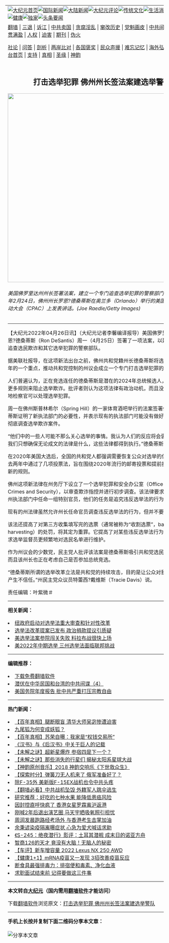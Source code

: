 <a name="1" id="1" target="_blank"></a><span id="1"></span>
<table align=center border="0"><tr><td colspan="2" VALIGN=TOP><a href="https://github.com/ixmzgj302/djy/blob/master/gb/nf1351518.md#1"><img src="https://raw.githubusercontent.com/ixmzgj302/www/master/t/djy/1.jpg" title="大纪元首页" alt="大纪元首页"></a><a href="https://github.com/ixmzgj302/djy/blob/master/gb/n24hr.md#1"><img src="https://raw.githubusercontent.com/ixmzgj302/www/master/t/djy/3.jpg" title="国际新闻" alt="国际新闻"></a><a href="https://github.com/ixmzgj302/djy/blob/master/gb/nsc413.md#1"><img src="https://raw.githubusercontent.com/ixmzgj302/www/master/t/djy/4.jpg" title="大陆新闻" alt="大陆新闻"></a><a href="https://github.com/ixmzgj302/djy/blob/master/gb/news392.md#1"><img src="https://raw.githubusercontent.com/ixmzgj302/www/master/t/djy/5.jpg" title="大纪元评论" alt="大纪元评论"></a><a href="https://github.com/ixmzgj302/djy/blob/master/gb/news2007.md#1"><img src="https://raw.githubusercontent.com/ixmzgj302/www/master/t/djy/6.jpg" title="传统文化" alt="传统文化"></a><a href="https://github.com/ixmzgj302/djy/blob/master/gb/news2008.md#1"><img src="https://raw.githubusercontent.com/ixmzgj302/www/master/t/djy/7.jpg" title="生活消费" alt="生活消费"></a><a href="https://github.com/ixmzgj302/djy/blob/master/gb/ncyule.md#1"><img src="https://raw.githubusercontent.com/ixmzgj302/www/master/t/djy/8.jpg" title="娱乐休闲" alt="娱乐休闲"></a><a href="https://github.com/ixmzgj302/djy/blob/master/gb/nsc1002.md#1"><img src="https://raw.githubusercontent.com/ixmzgj302/www/master/t/djy/9.jpg" title="健康" alt="健康"></a><a href="https://github.com/ixmzgj302/djy/blob/master/gb/nf6092.md#1"><img src="https://raw.githubusercontent.com/ixmzgj302/www/master/t/djy/10a.jpg" title="独家" alt="独家"></a><a href="https://github.com/ixmzgj302/djy/blob/master/gb/nf4514.md#1"><img src="https://raw.githubusercontent.com/ixmzgj302/www/master/t/djy/12a.jpg" title="头条要闻" alt="头条要闻"></a></td></tr>
<tr><td colspan="2" VALIGN=TOP><a target="_blank" href="https://github.com/ixmzgj302/www/blob/master/README.md?zsrh#1">翻墙</a> | <a target="_blank" href="https://github.com/ixmzgj302/djy/blob/master/gb/nf5657.md#1">三退</a> | <a target="_blank" href="https://github.com/ixmzgj302/djy/blob/master/gb/nf6124.md#1">诉江</a> | <a target="_blank" href="https://github.com/ixmzgj302/djy/blob/master/gb/nf1176117.md#1">中共卖国</a> | <a target="_blank" href="https://github.com/ixmzgj302/djy/blob/master/gb/nf5773.md#1">贪腐淫乱</a> | <a target="_blank" href="https://github.com/ixmzgj302/djy/blob/master/gb/nf1176115.md#1">窜改历史</a> | <a target="_blank" href="https://github.com/ixmzgj302/djy/blob/master/gb/nf1176107.md#1">党魁画皮</a> | <a target="_blank" href="https://github.com/ixmzgj302/djy/blob/master/gb/nf1320400.md#1">中共间谍</a> | <a target="_blank" href="https://github.com/ixmzgj302/djy/blob/master/gb/nf1176114.md#1">破坏传统</a> | <a target="_blank" href="https://github.com/ixmzgj302/ntdtv/blob/master/gb/prog447_1.md#1">恶贯满盈</a> | <a target="_blank" href="https://github.com/ixmzgj302/djy/blob/master/gb/ncid278.md#1">人权</a> | <a target="_blank" href="https://github.com/ixmzgj302/djy/blob/master/gb/nf1176111.md#1">迫害</a> | <a target="_blank" href="https://gitlab.com/szzdlab/mh-qikan/blob/master/README.md#1">期刊</a> | <a target="_blank" href="https://github.com/ixmzgj302/djy/blob/master/gb/nf5562.md#1">伪火</a></p><p><a target="_blank" href="https://github.com/ixmzgj302/djy/blob/master/gb/9p.md#1">社论</a> | <a target="_blank" href="https://github.com/ixmzgj302/djy/blob/master/gb/nf4378.md#1">问答</a> | <a target="_blank" href="https://github.com/ixmzgj302/djy/blob/master/gb/nf5792.md#1">剖析</a> | <a target="_blank" href="https://github.com/ixmzgj302/djy/blob/master/gb/nf5735.md#1">两岸比对</a> | <a target="_blank" href="https://github.com/ixmzgj302/djy/blob/master/gb/nf6119.md#1">各国褒奖</a> | <a target="_blank" href="https://github.com/ixmzgj302/djy/blob/master/gb/nf6120.md#1">民众声援</a> | <a target="_blank" href="https://github.com/ixmzgj302/djy/blob/master/gb/nf1188594.md#1">难忘记忆</a> | <a target="_blank" href="https://github.com/ixmzgj302/djy/blob/master/gb/nf3180.md#1">海外弘传</a> | <a target="_blank" href="https://github.com/ixmzgj302/djy/blob/master/gb/nf5410.md#1">万人上访</a> | <a target="_blank" href="https://github.com/ixmzgj302/www/blob/master/README.md?zsrh#1">平台首页</a> | <a target="_blank" href="https://github.com/ixmzgj302/djy/blob/master/gb/nf4386.md#1">支持</a> | <a target="_blank" href="https://github.com/ixmzgj302/djy/blob/master/gb/nf4389.md#1">真相</a> | <a target="_blank" href="https://github.com/ixmzgj302/djy/blob/master/gb/nf5790.md#1">圣缘</a> | <a target="_blank" href="https://github.com/ixmzgj302/djy/blob/master/gb/nf4786.md#1">神韵</a></td></tr>
<tr><td VALIGN=TOP width="626"><h2 align=center>打击选举犯罪 佛州州长签法案建选举警队</h2>
<img width="600" src="https://i.epochtimes.com/assets/uploads/2022/04/id13716626-GettyImages-1372590547-600x400.jpg" />
<h6>美国佛罗里达州州长签署法案，建立一个专门追查选举犯罪的警察部门。图为2022年2月24日，佛州州长罗恩?德桑蒂斯在奥兰多（Orlando）举行的美国保守派政治行动大会（CPAC）上发表讲话。(Joe Raedle/Getty Images)
</h6>
<hr>
	<p>【大纪元2022年04月26日讯】（大纪元记者李馨编译报导）美国<ahref="https://github.com/ixmzgj302/djy/blob/master/gb/tag/%E4%BD%9B%E7%BD%97%E9%87%8C%E8%BE%BE.md#1">佛罗里达</a>州州长罗恩?<ahref="https://github.com/ixmzgj302/djy/blob/master/gb/tag/%E5%BE%B7%E6%A1%91%E8%92%82%E6%96%AF.md#1">德桑蒂斯</a>（Ron DeSantis）周一（4月25日）签署了一项法案，以建立一支专门追查选民欺诈和其它<ahref="https://github.com/ixmzgj302/djy/blob/master/gb/tag/%E9%80%89%E4%B8%BE%E7%8A%AF%E7%BD%AA.md#1">选举犯罪</a>的警察部队。</p>
<p>据美联社报导，在这项新法出台之前，佛州共和党籍州长<ahref="https://github.com/ixmzgj302/djy/blob/master/gb/tag/%E5%BE%B7%E6%A1%91%E8%92%82%E6%96%AF.md#1">德桑蒂斯</a>将选举立法作为今年的一个重点，推动共和党控制的州议会成立一个专门打击<ahref="https://github.com/ixmzgj302/djy/blob/master/gb/tag/%E9%80%89%E4%B8%BE%E7%8A%AF%E7%BD%AA.md#1">选举犯罪</a>的警察部门。</p>
<p>人们普遍认为，正在竞选连任的德桑蒂斯是潜在的2024年总统候选人，他建议制定更多规则来阻止选举欺诈。批评者则认为这项法律有政治动机，而且没有必要，称当地检察官可以处理选举犯罪。</p>
<p>周一在佛州斯普林希尔（Spring Hill）的一家体育酒吧举行的法案签署仪式上，德桑蒂斯证明了新执法部门的必要性，并表示现有的执法部门可能没有做好准备或不愿意彻底调查选举欺诈案件。</p>
<p>“他们中的一些人可能不那么关心选举的事情。我认为人们的反应将会褒贬混杂。所以我们只想确保无论成文的法律是什么，这些法律都得到执行。”德桑蒂斯说。</p>
<p>在2020年美国大选后，全国的共和党人都强调需要恢复公众对选举的信心，并在过去两年中通过了几项投票法，旨在围绕2020年流行的邮寄投票和提前投票方法制定新的规则。</p>
<p>佛州这项新法律在州务厅下设立了一个选举犯罪和安全办公室（Office of Election Crimes and Security），以审查欺诈指控并进行初步调查。该法律要求德桑蒂斯从佛州执法部门中任命一组特别官员，他们的任务是追究违反选举法的行为。</p>
<p>现有的州法律虽然允许州长任命官员调查违反选举法的行为，但并不要求他这样做。</p>
<p>该法还提高了对第三方收集填写完的选票（通常被称为“收割选票”，ballot harvesting）的处罚，将其定为重罪。它提高了对某些违反选举法行为的罚款，并要求选举监督员更频繁地对选民名单进行维护。</p>
<p>作为州议会的少数党，民主党人批评该法案是德桑蒂斯吸引共和党选民的一种方式，而且该州长也正在考虑自己是否参加总统竞选。</p>
<p>“德桑蒂斯所谓的选举改革立法是共和党的持续攻击，目的是让公众对我们选举的诚信产生不信任。”州民主党众议员特蕾西?戴维斯（Tracie Davis）说。</p>
<p>责任编辑：叶紫微＃</p>
	
<hr>


<strong>相关新闻：</strong>
<li><a href="https://github.com/ixmzgj302/djy/blob/master/gb/21/10/6/n13285146.md#1">纽政府启动对选举法重大审查和针对性改革</a></li>
<li><a href="https://github.com/ixmzgj302/djy/blob/master/gb/21/12/7/n13421862.md#1">选举法改革提案已发布 政治捐款提议引质疑</a></li>
<li><a href="https://github.com/ixmzgj302/djy/blob/master/gb/22/1/20/n13516902.md#1">美选举法案参院闯关失败 料拉布战很快上场</a></li>
<li><a href="https://github.com/ixmzgj302/djy/blob/master/gb/22/2/23/n13599767.md#1">美2022年中期选举 三州选举法面临联邦挑战</a></li>
<hr>


<strong>编辑推荐：</strong>
<li><a href="https://github.com/upjkzu3674/www/blob/master/README.md?dfh#1" target="_blank">下载免费翻墙软件</a></li><li><a href="https://github.com/tsiac2612/djy/blob/master/gb/18/10/27/n10812825.md#1" target="_blank">潜伏在中华民国和台湾的中共间谍（4）</a></li><li><a href="https://github.com/tsiac2612/djy/blob/master/gb/19/6/22/n11340432.md#1" target="_blank">美国务院年度报告 批中共严重打压宗教自由</a></li>
<hr>

<strong>热门新闻：</strong>
<li><a href="https://github.com/ixmzgj302/djy/blob/master/gb/21/12/28/n13464970.md#1">【百年真相】腿断眼盲 清华大师吴宓惨遭迫害</a></li>
<li><a href="https://github.com/ixmzgj302/djy/blob/master/gb/22/4/17/n13713903.md#1">九尾狐为何变成妖狐？</a></li>
<li><a href="https://github.com/ixmzgj302/djy/blob/master/gb/22/4/15/n13712701.md#1">【百年真相】苏荣自曝：我家是“权钱交易所”</a></li>
<li><a href="https://github.com/ixmzgj302/djy/blob/master/gb/8/11/1/n2316501.md#1">《汉书》与《后汉书》中关于巨人的记载</a></li>
<li><a href="https://github.com/ixmzgj302/djy/blob/master/gb/22/4/22/n13717306.md#1">【未解之谜】超新星爆炸 参宿四是下一个？</a></li>
<li><a href="https://github.com/ixmzgj302/djy/blob/master/gb/22/4/24/n13719569.md#1">【未解之谜】那些消失的行星们 揭秘太阳系星球大战</a></li>
<li><a href="https://github.com/ixmzgj302/djy/blob/master/gb/22/4/25/n13720606.md#1">【神韵原创音乐】2018 神韵交响乐《下世救众生》</a></li>
<li><a href="https://github.com/ixmzgj302/djy/blob/master/gb/22/4/21/n13717163.md#1">【探索时分】弹簧刀无人机来了 俄军准备好了？</a></li>
<li><a href="https://github.com/ixmzgj302/djy/blob/master/gb/22/4/11/n13709315.md#1">除F-35外 美新版F-15EX战机也令中共头疼</a></li>
<li><a href="https://github.com/ixmzgj302/djy/blob/master/gb/22/4/24/n13718919.md#1">【翻墙必看】中共战机坠毁 外籍军人跳伞逃生</a></li>
<li><a href="https://github.com/ixmzgj302/djy/blob/master/gb/22/4/10/n13708420.md#1">研究推荐：好吃的七种水果 能降低患癌风险</a></li>
<li><a href="https://github.com/ixmzgj302/djy/blob/master/gb/22/4/24/n13719482.md#1">因封控直呼快疯了 香港女星罗霖离沪返港</a></li>
<li><a href="https://github.com/ixmzgj302/djy/blob/master/gb/22/4/24/n13719538.md#1">刚喊2年后退出演艺圈 马天宇晒吸氧照引担忧</a></li>
<li><a href="https://github.com/ixmzgj302/djy/blob/master/gb/22/4/24/n13719599.md#1">周润发晨跑路经考场外 与香港考生击掌加油</a></li>
<li><a href="https://github.com/ixmzgj302/djy/blob/master/gb/22/4/24/n13719072.md#1">余秉谚染疫隔离曝症状 心急为爱犬喊话求助</a></li>
<li><a href="https://github.com/ixmzgj302/djy/blob/master/gb/22/4/23/n13718248.md#1">《S-245：绝夜潜行》影评：土耳其潜舰 成末日的诺亚方舟</a></li>
<li><a href="https://github.com/ixmzgj302/djy/blob/master/gb/22/4/19/n13715244.md#1">智商126的天才 竟没有大脑！无脑人的秘密</a></li>
<li><a href="https://github.com/ixmzgj302/djy/blob/master/gb/22/4/22/n13718010.md#1">【车评】新车增容量 2022 Lexus NX 250 AWD</a></li>
<li><a href="https://github.com/ixmzgj302/djy/blob/master/gb/22/4/23/n13718548.md#1">【健康1+1】mRNA疫苗又一发现 3招改善疫苗反应</a></li>
<li><a href="https://github.com/ixmzgj302/djy/blob/master/gb/22/4/23/n13718481.md#1">断食具最强排毒力：排宿便和毒素、净化血液</a></li>
<li><a href="https://github.com/ixmzgj302/djy/blob/master/gb/22/4/24/n13718961.md#1">求职面试结束前 记得要做这三件事</a></li>
<hr>

<strong>本文转自<a href="https://www.epochtimes.com">大纪元</a>（国内需用<a href="https://github.com/ixmzgj302/www/blob/master/README.md#8">翻墙软件</a>才能访问）</strong><p>下载<a href="https://github.com/ixmzgj302/www/blob/master/README.md#8">翻墙软件</a>浏览原文：<a href="https://www.epochtimes.com/gb/22/4/26/n13720715.htm">打击选举犯罪 佛州州长签法案建选举警队</a></p><hr>

<strong>手机上长按并复制下面二维码分享本文章：</strong><br><br><img src="https://chart.apis.google.com/chart?cht=qr&chs=240x240&choe=UTF-8&chld=M|2&chl=https://github.com/ixmzgj302/djy/blob/master/gb/22/4/26/n13720715.md%231" title="分享本文章"></td><td VALIGN=TOP><a href="https://github.com/ixmzgj302/djy/blob/master/gb/16/1/21/n4622075.md?dfh#1" target="_blank"><img src="https://raw.githubusercontent.com/ixmzgj302/djy/master/gb/300/wei-f1.jpg" title="中共的伪火骗局"  alt="中共的伪火骗局"></a><br><a href="https://github.com/ixmzgj302/www/blob/master/README.md?dfh#9" target="_blank"><img src="https://raw.githubusercontent.com/ixmzgj302/djy/master/gb/300/yong-h.jpg" title="永恒的见证"  alt="永恒的见证"></a><br><a href="https://github.com/ixmzgj302/djy/blob/master/gb/13/9/29/n3974789.md?dfh#1" target="_blank"><img src="https://raw.githubusercontent.com/ixmzgj302/djy/master/gb/300/shang-lnz.jpg" title="善良女子被中共投男牢"  alt="善良女子被中共投男牢"></a><br><a href="https://github.com/ixmzgj302/djy/blob/master/gb/16/3/16/n4663449.md?dfh#1" target="_blank"><img src="https://raw.githubusercontent.com/ixmzgj302/djy/master/gb/300/huo-z3.jpg" title="警卫目击活摘器官"  alt="警卫目击活摘器官"></a><br><a href="https://github.com/ixmzgj302/djy/blob/master/gb/16/8/7/n8177641.md?dfh#1" target="_blank"><img src="https://raw.githubusercontent.com/ixmzgj302/djy/master/gb/300/huo-z4.jpg" title="证人描述活摘恐怖"  alt="证人描述活摘恐怖"></a><br><a href="https://github.com/ixmzgj302/djy/blob/master/gb/10/4/19/n2881569.md?dfh#1" target="_blank"><img src="https://raw.githubusercontent.com/ixmzgj302/djy/master/gb/300/huo-z1.jpg" title="揭开活摘器官黑幕"  alt="揭开活摘器官黑幕"></a><br><a href="https://github.com/ixmzgj302/djy/blob/master/gb/10/11/7/n3077476.md?dfh#1" target="_blank"><img src="https://raw.githubusercontent.com/ixmzgj302/djy/master/gb/300/ma-ks.jpg" title="马克思的成魔之路"  alt="马克思的成魔之路"></a><br><a href="https://github.com/ixmzgj302/djy/blob/master/gb/14/6/9/n4173977.md?dfh#1" target="_blank"><img src="https://raw.githubusercontent.com/ixmzgj302/djy/master/gb/300/chang-zs.jpg" title="藏字石 蕴天机"  alt="藏字石 蕴天机"></a><br><a href="https://github.com/ixmzgj302/djy/blob/master/gb/18/5/10/n10381511.md?dfh#1" target="_blank"><img src="https://raw.githubusercontent.com/ixmzgj302/djy/master/gb/300/st1.jpg" title="关注三亿人三退"  alt="关注三亿人三退"></a><br><a href="https://github.com/ixmzgj302/djy/blob/master/gb/18/3/21/n10237682.md?dfh#1" target="_blank"><img src="https://raw.githubusercontent.com/ixmzgj302/djy/master/gb/300/jie-t.jpg" title="解体中共复兴中华"  alt="解体中共复兴中华"></a><br><a href="https://github.com/ixmzgj302/djy/blob/master/gb/9/2/9/n2422991.md?dfh#1" target="_blank"><img src="https://raw.githubusercontent.com/ixmzgj302/djy/master/gb/300/gao-zs.jpg" title="中共迫害良心律师"  alt="中共迫害良心律师"></a><br><a href="https://github.com/ixmzgj302/djy/blob/master/gb/18/12/9/n10900044.md?dfh#1" target="_blank"><img src="https://raw.githubusercontent.com/ixmzgj302/djy/master/gb/300/sj1.jpg" title="三百多万人举报江泽民"  alt="三百多万人举报江泽民"></a><br><a href="https://github.com/ixmzgj302/djy/blob/master/gb/18/8/28/n10672014.md?dfh#1" target="_blank"><img src="https://raw.githubusercontent.com/ixmzgj302/djy/master/gb/300/sj2.jpg" title="这些官员为何起诉江泽民"  alt="这些官员为何起诉江泽民"></a><br><a href="https://github.com/ixmzgj302/djy/blob/master/gb/8/12/18/n2367165.md?dfh#1" target="_blank"><img src="https://raw.githubusercontent.com/ixmzgj302/djy/master/gb/300/liangan.jpg" title="海峡两岸的强烈对比"  alt="海峡两岸的强烈对比"></a><br><a href="https://github.com/ixmzgj302/djy/blob/master/gb/15/12/10/n4593139.md?dfh#1" target="_blank"><img src="https://raw.githubusercontent.com/ixmzgj302/djy/master/gb/300/jia-ndzl.jpg" title="加拿大总理的贺信"  alt="加拿大总理的贺信"></a><br><a href="https://github.com/ixmzgj302/djy/blob/master/gb/11/6/17/n3289382.md?dfh#1" target="_blank"><img src="https://raw.githubusercontent.com/ixmzgj302/djy/master/gb/300/xiao-wd.jpg" title="探寻真相兼听则明"  alt="探寻真相兼听则明"></a><br><a href="https://github.com/ixmzgj302/djy/blob/master/gb/18/10/27/n10812623.md?dfh#1" target="_blank"><img src="https://raw.githubusercontent.com/ixmzgj302/djy/master/gb/300/yindu.jpg" title="印度媒体报道东方"  alt="印度媒体报道东方"></a><br><a href="https://github.com/ixmzgj302/djy/blob/master/gb/18/6/9/n10469652.md?dfh#1" target="_blank"><img src="https://raw.githubusercontent.com/ixmzgj302/djy/master/gb/300/xie-j.jpg" title="不一样的海外校园"  alt="不一样的海外校园"></a><br><a href="https://github.com/ixmzgj302/djy/blob/master/gb/7/4/5/n1669415.md?dfh#1" target="_blank"><img src="https://raw.githubusercontent.com/ixmzgj302/djy/master/gb/300/li-up.jpg" title="从大师到徒弟的传奇"  alt="从大师到徒弟的传奇"></a><br><a href="https://github.com/ixmzgj302/djy/blob/master/gb/17/5/26/n9191512.md?dfh#1" target="_blank"><img src="https://raw.githubusercontent.com/ixmzgj302/djy/master/gb/300/zfl2.jpg" title="亿万人与东方一本奇书"  alt="亿万人与东方一本奇书"></a><br><a href="https://github.com/ixmzgj302/djy/blob/master/gb/13/11/27/n4020290.md?dfh#1" target="_blank"><img src="https://raw.githubusercontent.com/ixmzgj302/djy/master/gb/300/zhen-h.jpg" title="大陆见不到的震撼场面"  alt="大陆见不到的震撼场面"></a><br><a href="https://github.com/ixmzgj302/djy/blob/master/gb/15/7/17/n4482910.md?dfh#1" target="_blank"><img src="https://raw.githubusercontent.com/ixmzgj302/djy/master/gb/300/dalu-sk.jpg" title="人心向善 大陆当初盛况"  alt="人心向善 大陆当初盛况"></a><br><a href="https://github.com/ixmzgj302/djy/blob/master/gb/19/1/5/n10955468.md?dfh#1" target="_blank"><img src="https://raw.githubusercontent.com/ixmzgj302/djy/master/gb/300/zfl1.jpg" title="追寻真理 这书讲什么"  alt="追寻真理 这书讲什么"></a><br><a href="https://github.com/ixmzgj302/www/blob/master/README.md?dfh#1" target="_blank"><img src="https://raw.githubusercontent.com/ixmzgj302/djy/master/gb/300/fq1.jpg" title="下载免费翻墙软件"  alt="下载免费翻墙软件"></a><br></td></tr></table>
